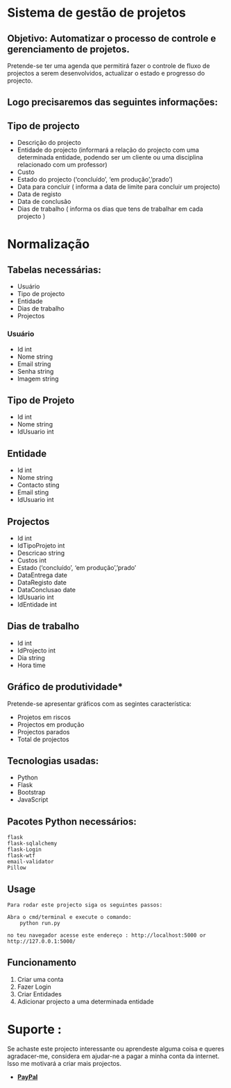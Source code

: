 # Sistema de gestão de projetos

## Objetivo: Automatizar o processo de controle e gerenciamento de projetos. 

Pretende-se ter uma agenda que permitirá fazer o controle de fluxo de projectos a serem desenvolvidos, actualizar o estado e progresso do projecto. 

## Logo precisaremos das seguintes informações:

## Tipo de projecto
<ul>
<li>Descrição do projecto</li>

<li>
Entidade do projecto (informará a relação do projecto com uma determinada entidade, podendo ser um cliente ou uma disciplina relacionado com um professor)
</li>
<li>Custo</li>
<li>Estado do projecto (‘concluído’, ‘em produção’,’prado’)</li>
<li>Data para concluir ( informa a data de limite para concluir um projecto)</li>
<li>Data de registo </li>
<li>Data de conclusão </li>
<li>Dias de trabalho ( informa os dias que tens de trabalhar em cada projecto )</li>
</ul>

# Normalização
## Tabelas necessárias:
<ul>
<li>Usuário</li>
<li>Tipo de projecto</li>
<li>Entidade</li>
<li>Dias de trabalho</li>
<li>Projectos </li>
</ul>

### Usuário 
<ul>
<li>Id int</li>
<li>Nome string</li>
<li>Email string</li>
<li>Senha string</li>
<li>Imagem string</li>
</ul>


## Tipo de Projeto
<ul>
<li>Id int</li>
<li>Nome string</li>
<li>IdUsuario int</li>
</ul>

## Entidade
<ul>
<li>Id int</li>
<li>Nome string</li>
<li>Contacto sting</li>
<li>Email sting</li>
<li>IdUsuario int</li>
</ul>
 

## Projectos
<ul>
<li>Id int</li>
<li>IdTipoProjeto int</li>
<li>Descricao string</li>
<li>Custos int</li>
<li>Estado (‘concluído’, ‘em produção’,’prado’</li>
<li>DataEntrega date</li>
<li>DataRegisto date</li>
<li>DataConclusao date</li>
<li>IdUsuario int</li>
<li>IdEntidade int</li>
</ul>


## Dias de trabalho
<ul>
<li>Id int</li>
<li>IdProjecto int</li>
<li>Dia string</li>
<li>Hora time</li>
</ul>


## Gráfico de produtividade*
<p>Pretende-se apresentar gráficos com as segintes característica:</p>

<ul>
<li>Projetos em riscos</li>
<li>Projectos em produção </li>
<li>Projectos parados </li>
<li>Total de projectos</li>
</ul>

## Tecnologias usadas:
<ul>
    <li>Python</li>
    <li>Flask</li>
    <li>Bootstrap</li>
    <li>JavaScript</li>
</ul>

## Pacotes Python necessários:
    flask
    flask-sqlalchemy
    flask-Login
    flask-wtf
    email-validator
    Pillow 

## Usage
    Para rodar este projecto siga os seguintes passos:

    Abra o cmd/terminal e execute o comando:
        python run.py
    
    no teu navegador acesse este endereço : http://localhost:5000 or http://127.0.0.1:5000/

## Funcionamento
<ol>
<li>Criar uma conta</li>
<li>Fazer Login</li>
<li>Criar Entidades</li>
<li>Adicionar projecto a uma determinada entidade</li>
</ol>

# Suporte :
Se achaste este projecto interessante ou aprendeste alguma coisa e queres agradacer-me, considera em ajudar-ne a pagar a minha conta da internet. Isso me motivará a criar mais projectos.

<ul>
    <li><a href="https://www.paypal.me/derciosinione"><b>PayPal</b></a></li>
</ul>